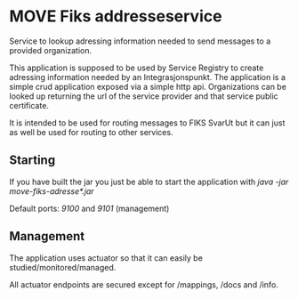 # MOVE Fiks addresseservice

Service to lookup adressing information needed to send messages to a provided organization.

This application is supposed to be used by Service Registry to create adressing information needed by an 
Integrasjonspunkt. The application is a simple crud application exposed via a simple http api. Organizations can be looked up returning the url of the service provider and that service public certificate.

It is intended to be used for routing messages to FIKS SvarUt but it can just as well be used for routing to other services. 

## Starting
If you have built the jar you just be able to start the application with
_java -jar move-fiks-adresse*.jar_

Default ports: _9100_ and _9101_ (management)

## Management
The application uses actuator so that it can easily be studied/monitored/managed.

All actuator endpoints are secured except for /mappings, /docs and /info.
